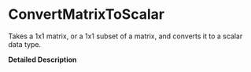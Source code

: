 # ConvertMatrixToScalar

Takes a 1x1 matrix, or a 1x1 subset of a matrix, and converts it to a scalar data type.

**Detailed Description**
